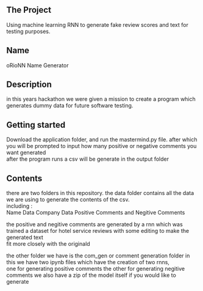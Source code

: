 ## The Project
Using machine learning RNN to generate fake review scores and text for testing purposes.

## Name
oRioNN Name Generator

## Description
in this years hackathon we were given a mission to create a program which generates dummy data for future software testing. 

## Getting started  
Download the application folder, and run the mastermind.py file. after which you will be prompted to input how many positive or negative comments you want generated  
after the program runs a csv will be generate in the output folder  
  
## Contents
there are two folders in this repository.
the data folder contains all the data we are using to generate the contents of the csv.  
including :  
Name Data
Company Data
Positive Comments and
Negitive Comments

the positive and negitive comments are generated by a rnn which was trained a dataset for hotel service reviews with some editing to make the generated text  
fit more closely with the originald

the other folder we have is the com_gen or comment generation folder
in this we have two ipynb files which have the creation of two rnns,  
one for generating positive comments
the other for generating negitive comments
we also have a zip of the model itself if you would like to generate

